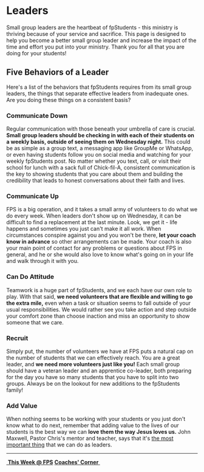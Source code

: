 # Leaders
Small group leaders are the heartbeat of fpStudents - this ministry is thriving because of your service and sacrifice. This page is designed to help you become a better small group leader and increase the impact of the time and effort you put into your ministry. Thank you for all that you are doing for your students!

## Five Behaviors of a Leader  
Here's a list of the behaviors that fpStudents requires from its small group leaders, the things that separate effective leaders from inadequate ones. Are you doing these things on a consistent basis?  

### Communicate Down  
Regular communication with those beneath your umbrella of care is crucial. **Small group leaders should be checking in with each of their students on a weekly basis, outside of seeing them on Wednesday night.** This could be as simple as a group text, a messaging app like GroupMe or WhatsApp, or even having students follow you on social media and watching for your weekly fpStudents post. No matter whether you text, call, or visit their school for lunch with a sack full of Chick-fil-A, consistent communication is the key to showing students that you care about them and building the credibility that leads to honest conversations about their faith and lives.  

### Communicate Up  
FPS is a big operation, and it takes a small army of volunteers to do what we do every week. When leaders don't show up on Wednesday, it can be difficult to find a replacement at the last minute. Look, we get it - life happens and sometimes you just can't make it all work. When circumstances conspire against you and you won't be there, **let your coach know in advance** so other arrangements can be made. Your coach is also your main point of contact for any problems or questions about FPS in general, and he or she would also love to know what's going on in your life and walk through it with you.  

### Can Do Attitude  
Teamwork is a huge part of fpStudents, and we each have our own role to play. With that said, **we need volunteers that are flexible and willing to go the extra mile,** even when a task or situation seems to fall outside of your usual responsibilities. We would rather see you take action and step outside your comfort zone than choose inaction and miss an opportunity to show someone that we care.  

### Recruit  
Simply put, the number of volunteers we have at FPS puts a natural cap on the number of students that we can effectively reach. You are a great leader, and **we need more volunteers just like you!** Each small group should have a veteran leader and an apprentice co-leader, both preparing for the day you have so many students that you have to split into two groups. Always be on the lookout for new additions to the fpStudents family!  

### Add Value  
When nothing seems to be working with your students or you just don't know what to do next, remember that adding value to the lives of our students is the best way we can **love them the way Jesus loves us.** John Maxwell, Pastor Chris's mentor and teacher, says that it's [the most important thing](http://johnmaxwellteam.com/add-value/) that we can do as leaders.  

<!--End of Markdown Content-->

<!--Bottom Page Nav Buttons-->
<hr>
<a class="btn btn-default btn-sm" href="/" role="button"><i class="fa fa-arrow-left"></i>&nbsp;<b>This Week @ FPS</b></a>
<a class="btn btn-default btn-sm" href="/coaches" role="button"><b>Coaches' Corner</b>&nbsp;<i class="fa fa-arrow-right"></i></a>
